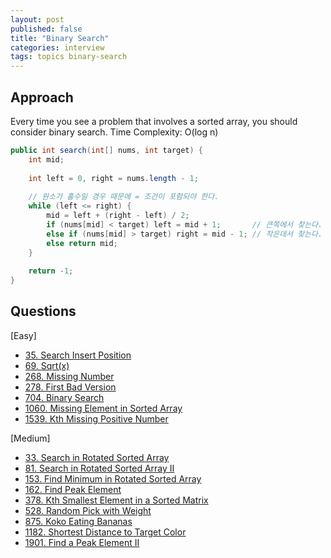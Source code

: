 ```yaml
---
layout: post
published: false
title: "Binary Search"
categories: interview
tags: topics binary-search
---
```


## Approach

Every time you see a problem that involves a sorted array, you should consider binary search.
Time Complexity: O(log n)

```java
public int search(int[] nums, int target) {
    int mid;
    
    int left = 0, right = nums.length - 1;
    
    // 원소가 홀수일 경우 때문에 = 조건이 포함되야 한다.
    while (left <= right) {
        mid = left + (right - left) / 2;
        if (nums[mid] < target) left = mid + 1;       // 큰쪽에서 찾는다.
        else if (nums[mid] > target) right = mid - 1; // 작은데서 찾는다.
        else return mid;                              
    }
    
    return -1;
}
```

## Questions

[Easy]
- [35. Search Insert Position](/interview/2023/06/02/search-insert-position/)
- [69. Sqrt(x)](/interview/2023/05/23/sqrtx/)
- [268. Missing Number](/interview/2023/05/23/missing-number/)
- [278. First Bad Version](/interview/2023/06/21/first-bad-version/)
- [704. Binary Search](/interview/2023/05/23/binary-search/)
- [1060. Missing Element in Sorted Array](/interview/2023/05/23/missing-element-in-sorted-array/)
- [1539. Kth Missing Positive Number](/interview/2023/06/11/kth-missing-positive-number/)

[Medium]
- [33. Search in Rotated Sorted Array](/interview/2023/02/21/search-in-rotated-sorted-array/)
- [81. Search in Rotated Sorted Array II](/interview/2023/05/09/search-in-rotated-sorted-array-ii/)
- [153. Find Minimum in Rotated Sorted Array](/interview/2023/05/23/find-minimum-in-rotated-sorted-array)
- [162. Find Peak Element](/interview/2023/04/08/find-peak-element/)
- [378. Kth Smallest Element in a Sorted Matrix](/interview/2023/05/23/kth-smallest-element-in-a-sorted-matrix/)
- [528. Random Pick with Weight](/interview/2023/05/23/random-pick-with-weight/)
- [875. Koko Eating Bananas](/interview/2023/05/23/koko-eating-bananas/)
- [1182. Shortest Distance to Target Color](/interview/2023/05/27/shortest-distance-to-target-color/)
- [1901. Find a Peak Element II](/interview/2023/05/28/find-a-peak-element-ii/)